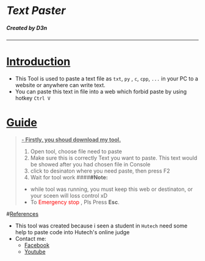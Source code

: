 # *Text Paster*
##### Created by D3n
---
# <u>Introduction</u>
- This Tool is used to paste a text file as `txt`, `py` , `c`, `cpp`, `...` in your PC to a website or anywhere can write text.
- You can paste this text in file into a web which forbid paste by using hotkey `Ctrl V`
# <u>Guide</u>
><u>**- Firstly, you shoud download my tool.**</u>
> 1. Open tool, choose file need to paste
> 1. Make sure this is correctly Text you want to paste. This text would be showed after you had chosen file in Console
> 1. click to desinaton where you need paste, then press F2
> 1. Wait for tool work
> ####**\#Note:**
> - while tool was running, you must keep  this web or destinaton, or your sceen will loss control xD
> - To <font color=#FF0000> Emergency stop </font>, Pls Press **Esc**.

#<u>References</u>
- This tool was created because i seen a student in `Hutech` need some help to paste code into  Hutech's online judge
- Contact me:
  - [Facebook](https://www.facebook.com/profile.php?id=100088452777261) 
  - [Youtube](https://www.youtube.com/channel/UCfU4G9OIirZ7_aQwv-e7v4g)